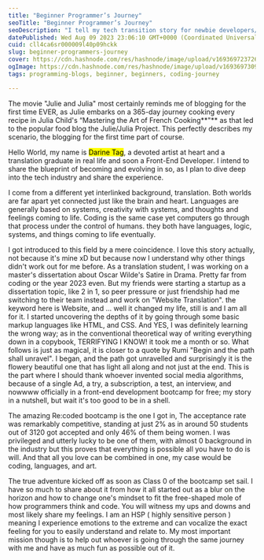 ```yaml
---
title: "Beginner Programmer’s Journey"
seoTitle: "Beginner Programmer’s Journey"
seoDescription: "I tell my tech transition story for newbie developers/ coders/ programmers. Storytelling of a translator and an artist shifting to a programmer."
datePublished: Wed Aug 09 2023 23:06:10 GMT+0000 (Coordinated Universal Time)
cuid: cll4ca6sr000009l40p09hckk
slug: beginner-programmers-journey
cover: https://cdn.hashnode.com/res/hashnode/image/upload/v1693697237260/4735a11f-9a6b-464b-810d-2eab484c079a.gif
ogImage: https://cdn.hashnode.com/res/hashnode/image/upload/v1693697309342/6caf5e35-9c9e-4860-8395-c03ce5455b7f.gif
tags: programming-blogs, beginner, beginners, coding-journey

---
```


The movie "Julie and Julia" most certainly reminds me of blogging for the first time EVER, as Julie embarks on a 365-day journey cooking every recipe in Julia Child's “Mastering the Art of French Cooking\*\*"\*\* as that led to the popular food blog the Julie/Julia Project. This perfectly describes my scenario, the blogging for the first time part of course.

Hello World, my name is <mark>Darine Tag</mark>, a devoted artist at heart and a translation graduate in real life and soon a Front-End Developer. I intend to share the blueprint of becoming and evolving in so, as I plan to dive deep into the tech industry and share the experience.

I come from a different yet interlinked background, translation. Both worlds are far apart yet connected just like the brain and heart. Languages are generally based on systems, creativity with systems, and thoughts and feelings coming to life. Coding is the same case yet computers go through that process under the control of humans. they both have languages, logic, systems, and things coming to life eventually.

I got introduced to this field by a mere coincidence. I love this story actually, not because it's mine xD but because now I understand why other things didn't work out for me before. As a translation student, I was working on a master's dissertation about Oscar Wilde's Satire in Drama. Pretty far from coding or the year 2023 even. But my friends were starting a startup as a dissertation topic, like 2 in 1, so peer pressure or just friendship had me switching to their team instead and work on "Website Translation". the keyword here is Website, and ... well it changed my life, still is and I am all for it. I started uncovering the depths of it by going through some basic markup languages like HTML, and CSS. And YES, I was definitely learning the wrong way; as in the conventional theoretical way of writing everything down in a copybook, TERRIFYING I KNOW! it took me a month or so. What follows is just as magical, it is closer to a quote by Rumi "Begin and the path shall unravel". I began, and the path got unravelled and surprisingly it is the flowery beautiful one that has light all along and not just at the end. This is the part where I should thank whoever invented social media algorithms, because of a single Ad, a try, a subscription, a test, an interview, and nowwww officially in a front-end development bootcamp for free; my story in a nutshell, but wait it's too good to be in a shell.

The amazing Re:coded bootcamp is the one I got in, The acceptance rate was remarkably competitive, standing at just 2% as in around 50 students out of 3120 got accepted and only 46% of them being women. I was privileged and utterly lucky to be one of them, with almost 0 background in the industry but this proves that everything is possible all you have to do is will. And that all you love can be combined in one, my case would be coding, languages, and art.

The true adventure kicked off as soon as Class 0 of the bootcamp set sail. I have so much to share about it from how it all started out as a blur on the horizon and how to change one's mindset to fit the free-shaped mole of how programmers think and code. You will witness my ups and downs and most likely share my feelings. I am an HSP ( highly sensitive person ) meaning I experience emotions to the extreme and can vocalize the exact feeling for you to easily understand and relate to. My most important mission though is to help out whoever is going through the same journey with me and have as much fun as possible out of it.